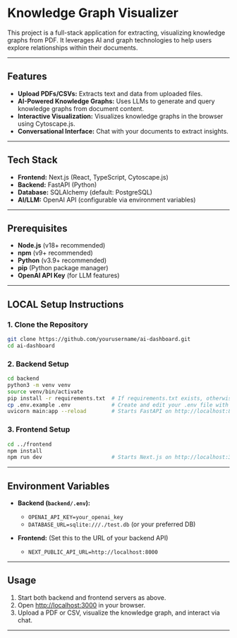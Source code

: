# Knowledge Graph Visualizer

This project is a full-stack application for extracting, visualizing knowledge graphs from PDF. It leverages AI and graph technologies to help users explore relationships within their documents.

---

## Features

- **Upload PDFs/CSVs:** Extracts text and data from uploaded files.
- **AI-Powered Knowledge Graphs:** Uses LLMs to generate and query knowledge graphs from document content.
- **Interactive Visualization:** Visualizes knowledge graphs in the browser using Cytoscape.js.
- **Conversational Interface:** Chat with your documents to extract insights.

---

## Tech Stack

- **Frontend:** Next.js (React, TypeScript, Cytoscape.js)
- **Backend:** FastAPI (Python)
- **Database:** SQLAlchemy (default: PostgreSQL)
- **AI/LLM:** OpenAI API (configurable via environment variables)

---

## Prerequisites

- **Node.js** (v18+ recommended)
- **npm** (v9+ recommended)
- **Python** (v3.9+ recommended)
- **pip** (Python package manager)
- **OpenAI API Key** (for LLM features)

---

## LOCAL Setup Instructions

### 1. Clone the Repository

```bash
git clone https://github.com/yourusername/ai-dashboard.git
cd ai-dashboard
```

### 2. Backend Setup

```bash
cd backend
python3 -m venv venv
source venv/bin/activate
pip install -r requirements.txt  # If requirements.txt exists, otherwise install FastAPI, SQLAlchemy, etc.
cp .env.example .env             # Create and edit your .env file with your OpenAI key and DB settings
uvicorn main:app --reload        # Starts FastAPI on http://localhost:8000
```

### 3. Frontend Setup

```bash
cd ../frontend
npm install
npm run dev                      # Starts Next.js on http://localhost:3000
```

---

## Environment Variables

- **Backend (`backend/.env`):**
  - `OPENAI_API_KEY=your_openai_key`
  - `DATABASE_URL=sqlite:///./test.db` (or your preferred DB)

- **Frontend:** (Set this to the URL of your backend API)
  - `NEXT_PUBLIC_API_URL=http://localhost:8000`

---

## Usage

1. Start both backend and frontend servers as above.
2. Open [http://localhost:3000](http://localhost:3000) in your browser.
3. Upload a PDF or CSV, visualize the knowledge graph, and interact via chat.

---

